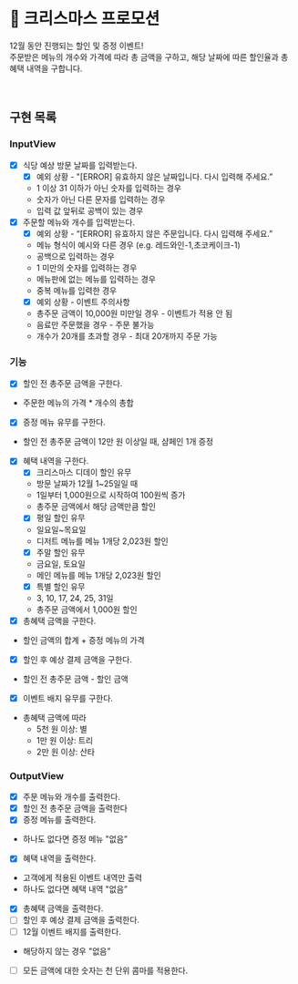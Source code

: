 # :christmas_tree: 크리스마스 프로모션

12월 동안 진행되는 할인 및 증정 이벤트!<br/> 주문받은 메뉴의 개수와 가격에 따라 총 금액을 구하고, 해당 날짜에 따른 할인율과 총 혜택 내역을 구합니다.

<br/>

## 구현 목록

### InputView

- [x] 식당 예상 방문 날짜를 입력받는다.
  - [x] 예외 상황 - "[ERROR] 유효하지 않은 날짜입니다. 다시 입력해 주세요.”
  - 1 이상 31 이하가 아닌 숫자를 입력하는 경우
  - 숫자가 아닌 다른 문자를 입력하는 경우
  - 입력 값 앞뒤로 공백이 있는 경우
- [x] 주문할 메뉴와 개수를 입력받는다.
  - [x] 예외 상황 - “[ERROR] 유효하지 않은 주문입니다. 다시 입력해 주세요.”
  - 메뉴 형식이 예시와 다른 경우 (e.g. 레드와인-1,초코케이크-1)
  - 공백으로 입력하는 경우
  - 1 미만의 숫자를 입력하는 경우
  - 메뉴판에 없는 메뉴를 입력하는 경우
  - 중복 메뉴를 입력한 경우
  - [x] 예외 상황 - 이벤트 주의사항
  - 총주문 금액이 10,000원 미만일 경우 - 이벤트가 적용 안 됨
  - 음료만 주문했을 경우 - 주문 불가능
  - 개수가 20개를 초과할 경우 - 최대 20개까지 주문 가능

### 기능

- [x] 할인 전 총주문 금액을 구한다.
- 주문한 메뉴의 가격 \* 개수의 총합
- [x] 증정 메뉴 유무를 구한다.
- 할인 전 총주문 금액이 12만 원 이상일 때, 샴페인 1개 증정
- [x] 혜택 내역을 구한다.
  - [x] 크리스마스 디데이 할인 유무
  - 방문 날짜가 12월 1~25일일 때
  - 1일부터 1,000원으로 시작하여 100원씩 증가
  - 총주문 금액에서 해당 금액만큼 할인
  - [x] 평일 할인 유무
  - 일요일~목요일
  - 디저트 메뉴를 메뉴 1개당 2,023원 할인
  - [x] 주말 할인 유무
  - 금요일, 토요일
  - 메인 메뉴를 메뉴 1개당 2,023원 할인
  - [x] 특별 할인 유무
  - 3, 10, 17, 24, 25, 31일
  - 총주문 금액에서 1,000원 할인
- [x] 총혜택 금액을 구한다.
- 할인 금액의 합계 + 증정 메뉴의 가격
- [x] 할인 후 예상 결제 금액을 구한다.
- 할인 전 총주문 금액 - 할인 금액
- [x] 이벤트 배지 유무를 구한다.
- 총혜택 금액에 따라
  - 5천 원 이상: 별
  - 1만 원 이상: 트리
  - 2만 원 이상: 산타

### OutputView

- [x] 주문 메뉴와 개수를 출력한다.
- [x] 할인 전 총주문 금액을 출력한다
- [x] 증정 메뉴를 출력한다.
- 하나도 없다면 증정 메뉴 "없음”
- [x] 혜택 내역을 출력한다.
- 고객에게 적용된 이벤트 내역만 출력
- 하나도 없다면 혜택 내역 "없음”
- [x] 총혜택 금액을 출력한다.
- [ ] 할인 후 예상 결제 금액을 출력한다.
- [ ] 12월 이벤트 배지를 출력한다.
- 해당하지 않는 경우 "없음”
- [ ] 모든 금액에 대한 숫자는 천 단위 콤마를 적용한다.
